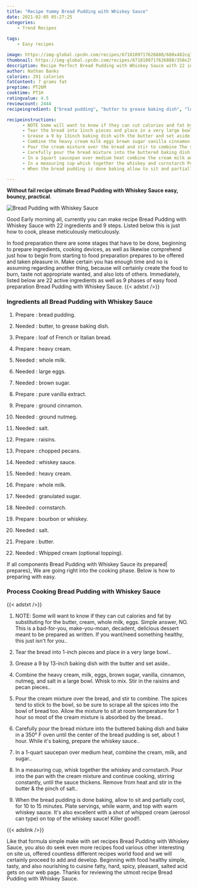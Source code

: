 ```yaml
---
title: "Recipe Yummy Bread Pudding with Whiskey Sauce"
date: 2021-02-05 05:27:25
categories:
    - Trend Recipes
    
tags:
    - Easy recipes

image: https://img-global.cpcdn.com/recipes/6718109717626880/680x482cq70/bread-pudding-with-whiskey-sauce-recipe-main-photo.jpg
thumbnail: https://img-global.cpcdn.com/recipes/6718109717626880/350x250cq70/bread-pudding-with-whiskey-sauce-recipe-main-photo.jpg
description: Recipe Perfect Bread Pudding with Whiskey Sauce with 22 ingredients and 9 stages of easy cooking.
author: Nathan Banks
calories: 291 calories
fatContent: 7 grams fat
preptime: PT26M
cooktime: PT1H
ratingvalue: 4.5
reviewcount: 2444
recipeingredient: ["bread pudding", "butter to grease baking dish", "loaf of French or Italian bread", "heavy cream", "whole milk", "large eggs", "brown sugar", "pure vanilla extract", "ground cinnamon", "ground nutmeg", "salt", "raisins", "chopped pecans", "whiskey sauce", "heavy cream", "whole milk", "granulated sugar", "cornstarch", "bourbon or whiskey", "salt", "butter", "Whipped cream optional topping"]

recipeinstructions: 
      - NOTE Some will want to know if they can cut calories and fat by substituting for the butter cream whole milk eggs Simple answer NO This is a badforyou makeyoumoan decadent delicious dessert meant to be prepared as written If you wantneed something healthy this just isnt for you 
      - Tear the bread into 1inch pieces and place in a very large bowl 
      - Grease a 9 by 13inch baking dish with the butter and set aside 
      - Combine the heavy cream milk eggs brown sugar vanilla cinnamon nutmeg and salt in a large bowl Whisk to mix Stir in the raisins and pecan pieces 
      - Pour the cream mixture over the bread and stir to combine The spices tend to stick to the bowl so be sure to scrape all the spices into the bowl of bread too Allow the mixture to sit at room temperature for 1 hour so most of the cream mixture is absorbed by the bread 
      - Carefully pour the bread mixture into the buttered baking dish and bake in a 350 F oven until the center of the bread pudding is set about 1 hour While its baking prepare the whiskey sauce 
      - In a 1quart saucepan over medium heat combine the cream milk and sugar 
      - In a measuring cup whisk together the whiskey and cornstarch Pour into the pan with the cream mixture and continue cooking stirring constantly until the sauce thickens Remove from heat and stir in the butter  the pinch of salt 
      - When the bread pudding is done baking allow to sit and partially cool for 10 to 15 minutes Plate servings while warm and top with warm whiskey sauce Its also excellent with a shot of whipped cream aerosol can type on top of the whiskey sauce Killer good

---
```




**Without fail recipe ultimate Bread Pudding with Whiskey Sauce easy, bouncy, practical**. 


![Bread Pudding with Whiskey Sauce](https://img-global.cpcdn.com/recipes/6718109717626880/680x482cq70/bread-pudding-with-whiskey-sauce-recipe-main-photo.jpg "Bread Pudding with Whiskey Sauce")




Good Early morning all, currently you can make recipe Bread Pudding with Whiskey Sauce with 22 ingredients and 9 steps. Listed below this is just how to cook, please meticulously meticulously.

In food preparation there are some stages that have to be done, beginning to prepare ingredients, cooking devices, as well as likewise comprehend just how to begin from starting to food preparation prepares to be offered and taken pleasure in. Make certain you has enough time and no is assuming regarding another thing, because will certainly create the food to burn, taste not appropriate wanted, and also lots of others. Immediately, listed below are 22 active ingredients as well as 9 phases of easy food preparation Bread Pudding with Whiskey Sauce.
{{< adstxt />}}

### Ingredients all Bread Pudding with Whiskey Sauce


1. Prepare  : bread pudding.

1. Needed  : butter, to grease baking dish.

1. Prepare  : loaf of French or Italian bread.

1. Prepare  : heavy cream.

1. Needed  : whole milk.

1. Needed  : large eggs.

1. Needed  : brown sugar.

1. Prepare  : pure vanilla extract.

1. Prepare  : ground cinnamon.

1. Needed  : ground nutmeg.

1. Needed  : salt.

1. Prepare  : raisins.

1. Prepare  : chopped pecans.

1. Needed  : whiskey sauce.

1. Needed  : heavy cream.

1. Prepare  : whole milk.

1. Needed  : granulated sugar.

1. Needed  : cornstarch.

1. Prepare  : bourbon or whiskey.

1. Needed  : salt.

1. Prepare  : butter.

1. Needed  : Whipped cream (optional topping).



If all components Bread Pudding with Whiskey Sauce its prepared| prepares}, We are going right into the cooking phase. Below is how to preparing with easy.

### Process Cooking Bread Pudding with Whiskey Sauce

{{< adstxt />}}


1. NOTE: Some will want to know if they can cut calories and fat by substituting for the butter, cream, whole milk, eggs. Simple answer, NO. This is a bad-for-you, make-you-moan, decadent, delicious dessert meant to be prepared as written. If you want/need something healthy, this just isn&#39;t for you..



1. Tear the bread into 1-inch pieces and place in a very large bowl..



1. Grease a 9 by 13-inch baking dish with the butter and set aside..



1. Combine the heavy cream, milk, eggs, brown sugar, vanilla, cinnamon, nutmeg, and salt in a large bowl. Whisk to mix. Stir in the raisins and pecan pieces..



1. Pour the cream mixture over the bread, and stir to combine. The spices tend to stick to the bowl, so be sure to scrape all the spices into the bowl of bread too. Allow the mixture to sit at room temperature for 1 hour so most of the cream mixture is absorbed by the bread..



1. Carefully pour the bread mixture into the buttered baking dish and bake in a 350° F oven until the center of the bread pudding is set, about 1 hour. While it&#39;s baking, prepare the whiskey sauce..



1. In a 1-quart saucepan over medium heat, combine the cream, milk, and sugar..



1. In a measuring cup, whisk together the whiskey and cornstarch. Pour into the pan with the cream mixture and continue cooking, stirring constantly, until the sauce thickens. Remove from heat and stir in the butter &amp; the pinch of salt..



1. When the bread pudding is done baking, allow to sit and partially cool, for 10 to 15 minutes. Plate servings, while warm, and top with warm whiskey sauce. It&#39;s also excellent with a shot of whipped cream (aerosol can type) on top of the whiskey sauce! Killer good!!.





{{< adslink />}}

Like that formula simple make with set recipes Bread Pudding with Whiskey Sauce, you also do seek even more recipes food various other interesting on site us, offered countless different recipes world food and we will certainly proceed to add and develop. Beginning with food healthy simple, tasty, and also nourishing to cuisine fatty, hard, spicy, pleasant, salted acid gets on our web page. Thanks for reviewing the utmost recipe Bread Pudding with Whiskey Sauce.
